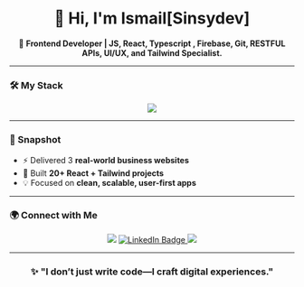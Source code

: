  

<h1 align="center">👋 Hi, I'm  Ismail[Sinsydev]</h1>
<p align="center">
  🚀 <b> Frontend Developer | JS, React, Typescript , Firebase, Git, RESTFUL APIs, UI/UX, and Tailwind Specialist.</b>
</p>

---

### 🛠️ My Stack
<p align="center">
  <img src="https://skillicons.dev/icons?i=html,css,js,react,typescript,tailwind,firebase,git,github,vite,nodejs" />
</p>

---

### 🌟 Snapshot
- ⚡ Delivered 3 **real-world business websites**  
- 🎯 Built **20+ React + Tailwind projects**  
- 💡 Focused on **clean, scalable, user-first apps**  

---

### 🌍 Connect with Me
<p align="center">
  <a href="https://github.com/sinsydev"><img src="https://img.shields.io/badge/GitHub-000?style=for-the-badge&logo=github&logoColor=white"/></a>
 <a href="https://www.linkedin.com/in/sinsy-dev" target="_blank">
  <img src="https://img.shields.io/badge/LinkedIn-0077B5?style=for-the-badge&logo=linkedin&logoColor=white" alt="LinkedIn Badge"/>
</a>
  <a href="https://sinsydev.github.io/my-portfolio/"><img src="https://img.shields.io/badge/Portfolio-FF4088?style=for-the-badge&logo=web&logoColor=white"/></a>
</p>

---

<h3 align="center">✨ "I don’t just write code—I craft digital experiences."</h3>



